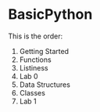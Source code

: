 # BasicPython

This is the order:

1. Getting Started
2. Functions
3. Listiness
4. Lab 0
5. Data Structures
6. Classes
7. Lab 1
